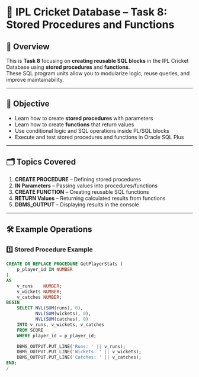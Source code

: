 # 🏏 IPL Cricket Database – Task 8: Stored Procedures and Functions

## 📌 Overview
This is **Task 8** focusing on **creating reusable SQL blocks** in the IPL Cricket Database using **stored procedures** and **functions**.  
These SQL program units allow you to modularize logic, reuse queries, and improve maintainability.

---

## 🎯 Objective
- Learn how to create **stored procedures** with parameters  
- Learn how to create **functions** that return values  
- Use conditional logic and SQL operations inside PL/SQL blocks  
- Execute and test stored procedures and functions in Oracle SQL Plus  

---

## 🗂 Topics Covered
1. **CREATE PROCEDURE** – Defining stored procedures  
2. **IN Parameters** – Passing values into procedures/functions  
3. **CREATE FUNCTION** – Creating reusable SQL functions  
4. **RETURN Values** – Returning calculated results from functions  
5. **DBMS_OUTPUT** – Displaying results in the console  

---

## 🛠 Example Operations

### 1️⃣ Stored Procedure Example
```sql
CREATE OR REPLACE PROCEDURE GetPlayerStats (
    p_player_id IN NUMBER
)
AS
    v_runs    NUMBER;
    v_wickets NUMBER;
    v_catches NUMBER;
BEGIN
    SELECT NVL(SUM(runs), 0),
           NVL(SUM(wickets), 0),
           NVL(SUM(catches), 0)
    INTO v_runs, v_wickets, v_catches
    FROM SCORE
    WHERE player_id = p_player_id;

    DBMS_OUTPUT.PUT_LINE('Runs: ' || v_runs);
    DBMS_OUTPUT.PUT_LINE('Wickets: ' || v_wickets);
    DBMS_OUTPUT.PUT_LINE('Catches: ' || v_catches);
END;
/

